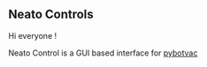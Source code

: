 ## Neato Controls
Hi everyone !

Neato Control is a GUI based interface for [pybotvac]("https://github.com/stianaske/pybotvac")
